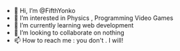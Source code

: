 - 👋 Hi, I’m @FifthYonko
- 👀 I’m interested in Physics , Programming Video Games 
- 🌱 I’m currently learning web development
- 💞️ I’m looking to collaborate on nothing
- 📫 How to reach me : you don't . I will!

<!---
FifthYonko/FifthYonko is a ✨ special ✨ repository because its `README.md` (this file) appears on your GitHub profile.
You can click the Preview link to take a look at your changes.
--->
